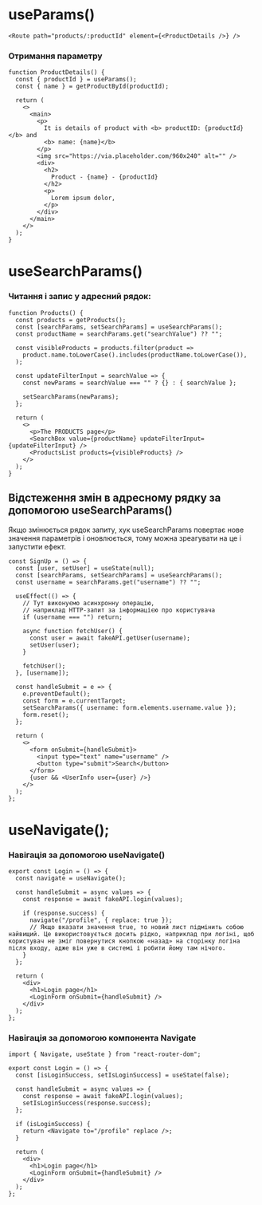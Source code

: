 # useParams()

    <Route path="products/:productId" element={<ProductDetails />} />

### Отримання параметру

    function ProductDetails() {
      const { productId } = useParams();
      const { name } = getProductById(productId);

      return (
        <>
          <main>
            <p>
              It is details of product with <b> productID: {productId} </b> and
              <b> name: {name}</b>
            </p>
            <img src="https://via.placeholder.com/960x240" alt="" />
            <div>
              <h2>
                Product - {name} - {productId}
              </h2>
              <p>
                Lorem ipsum dolor,
              </p>
            </div>
          </main>
        </>
      );
    }

# useSearchParams()

### Читання і запис у адресний рядок:

    function Products() {
      const products = getProducts();
      const [searchParams, setSearchParams] = useSearchParams();
      const productName = searchParams.get("searchValue") ?? "";

      const visibleProducts = products.filter(product =>
        product.name.toLowerCase().includes(productName.toLowerCase()),
      );

      const updateFilterInput = searchValue => {
        const newParams = searchValue === "" ? {} : { searchValue };

        setSearchParams(newParams);
      };

      return (
        <>
          <p>The PRODUCTS page</p>
          <SearchBox value={productName} updateFilterInput={updateFilterInput} />
          <ProductsList products={visibleProducts} />
        </>
      );
    }

## Відстеження змін в адресному рядку за допомогою useSearchParams()

Якщо змінюється рядок запиту, хук useSearchParams повертає нове значення параметрів і оновлюється, тому можна зреагувати на це і запустити ефект.

    const SignUp = () => {
      const [user, setUser] = useState(null);
      const [searchParams, setSearchParams] = useSearchParams();
      const username = searchParams.get("username") ?? "";

      useEffect(() => {
        // Тут виконуємо асинхронну операцію,
        // наприклад HTTP-запит за інформацією про користувача
        if (username === "") return;

        async function fetchUser() {
          const user = await fakeAPI.getUser(username);
          setUser(user);
        }

        fetchUser();
      }, [username]);

      const handleSubmit = e => {
        e.preventDefault();
        const form = e.currentTarget;
        setSearchParams({ username: form.elements.username.value });
        form.reset();
      };

      return (
        <>
          <form onSubmit={handleSubmit}>
            <input type="text" name="username" />
            <button type="submit">Search</button>
          </form>
          {user && <UserInfo user={user} />}
        </>
      );
    };

# useNavigate();

### Навігація за допомогою useNavigate()

    export const Login = () => {
      const navigate = useNavigate();

      const handleSubmit = async values => {
        const response = await fakeAPI.login(values);

        if (response.success) {
          navigate("/profile", { replace: true });
          // Якщо вказати значення true, то новий лист підмінить собою найвищий. Це використовується досить рідко, наприклад при логіні, щоб користувач не зміг повернутися кнопкою «назад» на сторінку логіна після входу, адже він уже в системі і робити йому там нічого.
        }
      };

      return (
        <div>
          <h1>Login page</h1>
          <LoginForm onSubmit={handleSubmit} />
        </div>
      );
    };

### Навігація за допомогою компонента Navigate

    import { Navigate, useState } from "react-router-dom";

    export const Login = () => {
      const [isLoginSuccess, setIsLoginSuccess] = useState(false);

      const handleSubmit = async values => {
        const response = await fakeAPI.login(values);
        setIsLoginSuccess(response.success);
      };

      if (isLoginSuccess) {
        return <Navigate to="/profile" replace />;
      }

      return (
        <div>
          <h1>Login page</h1>
          <LoginForm onSubmit={handleSubmit} />
        </div>
      );
    };
